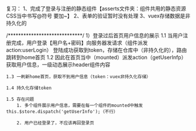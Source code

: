 复习：
    1、完成了登录与注册的静态组件【asserts文件夹：组件共用的静态资源 CSS当中书写@符号 要加~】
    2、表单的验证暂时没有处理
    3、vuex存储数据是非持久化的

/*****************************/
1）登录过后首页用户信息的展示
    1.1 当用户注册完成，用户登录【用户名+密码】向服务器发请求（组件派发action:userLogin）
        登陆成功获取到token，存储在仓库中（非持久化的），路由跳转到home首页
    1.2 因此在首页当中（mounted）派发action（getUserInfp）获取用户信息，一级动态展示header组件内容

    1.3 一刷新home首页，获取不到用户信息（token：vuex非持久化存储）

    1.4 持久化存储token

    1.5 存在问题
        1. 多个组件展示用户信息，需要在每一个组件的mounted中触发 this.$store.dispatch('getUserInfo');（不行）
        
        2. 用户已经登录了，不应该再回登录页